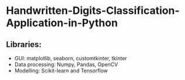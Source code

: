 # Handwritten-Digits-Classification-Application-in-Python

## Libraries:
- GUI: matplotlib, seaborn, customtkinter, tkinter
- Data processing: Numpy, Pandas, OpenCV
- Modelling: Scikit-learn and Tensorflow
